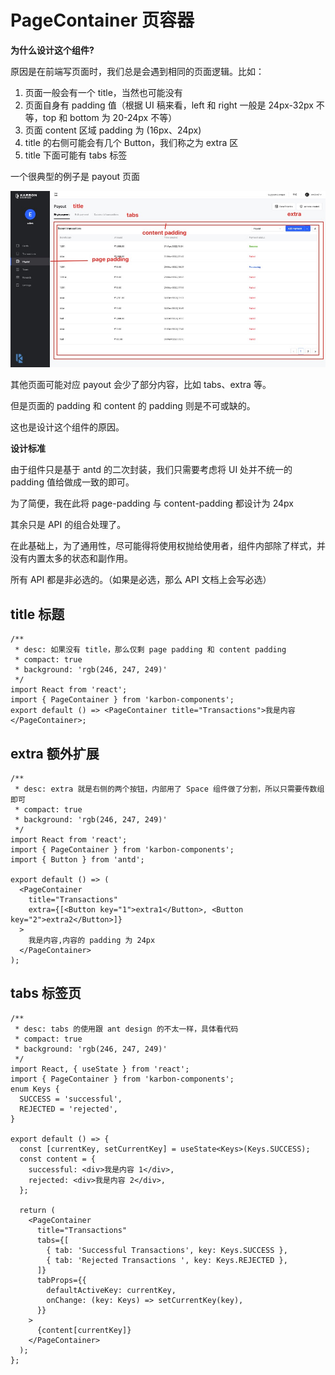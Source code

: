 # PageContainer 页容器

**为什么设计这个组件?**

原因是在前端写页面时，我们总是会遇到相同的页面逻辑。比如：

1. 页面一般会有一个 title，当然也可能没有
2. 页面自身有 padding 值（根据 UI 稿来看，left 和 right 一般是 24px-32px 不等，top 和 bottom 为 20-24px 不等）
3. 页面 content 区域 padding 为 (16px、24px)
4. title 的右侧可能会有几个 Button，我们称之为 extra 区
5. title 下面可能有 tabs 标签

一个很典型的例子是 payout 页面

![payout](../../../public/payout.jpg)

其他页面可能对应 payout 会少了部分内容，比如 tabs、extra 等。

但是页面的 padding 和 content 的 padding 则是不可或缺的。

这也是设计这个组件的原因。

**设计标准**

由于组件只是基于 antd 的二次封装，我们只需要考虑将 UI 处并不统一的 padding 值给做成一致的即可。

为了简便，我在此将 page-padding 与 content-padding 都设计为 24px

其余只是 API 的组合处理了。

在此基础上，为了通用性，尽可能得将使用权抛给使用者，组件内部除了样式，并没有内置太多的状态和副作用。

所有 API 都是非必选的。（如果是必选，那么 API 文档上会写必选）

## title 标题

```tsx
/**
 * desc: 如果没有 title，那么仅剩 page padding 和 content padding
 * compact: true
 * background: 'rgb(246, 247, 249)'
 */
import React from 'react';
import { PageContainer } from 'karbon-components';
export default () => <PageContainer title="Transactions">我是内容</PageContainer>;
```

## extra 额外扩展

```tsx
/**
 * desc: extra 就是右侧的两个按钮，内部用了 Space 组件做了分割，所以只需要传数组即可
 * compact: true
 * background: 'rgb(246, 247, 249)'
 */
import React from 'react';
import { PageContainer } from 'karbon-components';
import { Button } from 'antd';

export default () => (
  <PageContainer
    title="Transactions"
    extra={[<Button key="1">extra1</Button>, <Button key="2">extra2</Button>]}
  >
    我是内容,内容的 padding 为 24px
  </PageContainer>
);
```

## tabs 标签页

```tsx
/**
 * desc: tabs 的使用跟 ant design 的不太一样，具体看代码
 * compact: true
 * background: 'rgb(246, 247, 249)'
 */
import React, { useState } from 'react';
import { PageContainer } from 'karbon-components';
enum Keys {
  SUCCESS = 'successful',
  REJECTED = 'rejected',
}

export default () => {
  const [currentKey, setCurrentKey] = useState<Keys>(Keys.SUCCESS);
  const content = {
    successful: <div>我是内容 1</div>,
    rejected: <div>我是内容 2</div>,
  };

  return (
    <PageContainer
      title="Transactions"
      tabs={[
        { tab: 'Successful Transactions', key: Keys.SUCCESS },
        { tab: 'Rejected Transactions ', key: Keys.REJECTED },
      ]}
      tabProps={{
        defaultActiveKey: currentKey,
        onChange: (key: Keys) => setCurrentKey(key),
      }}
    >
      {content[currentKey]}
    </PageContainer>
  );
};
```

<API src='./PageContainer.tsx'>
